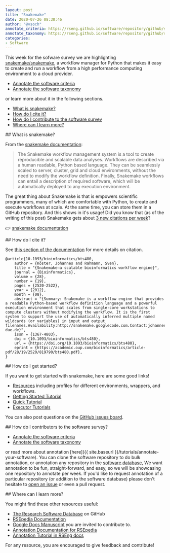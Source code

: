 ```yaml
---
layout: post
title: "Snakemake"
date: 2020-07-26 08:30:46
author: "@vsoch"
annotate_criteria: https://rseng.github.io/software/repository/github/snakemake/snakemake/annotate-criteria/
annotate_taxonomy: https://rseng.github.io/software/repository/github/snakemake/snakemake/annotate-taxonomy/
categories:
- Software
---
```


This week for the sofware survey we are highlighting <a href="https://github.com/snakemake/snakemake" target="_blank">snakemake/snakemake</a>, a workflow manager for Python that makes it easy to create and run a workflow from a high performance computing environment
to a cloud provider.

<ul>
<li><a href="{{ page.annotate_criteria }}" target="_blank">Annotate the software criteria</a></li>
<li><a href="{{ page.annotate_taxonomy }}" target="_blank">Annotate the software taxonomy</a></li>
</ul>


or learn more about it in the following sections.

<!--more--> 

 - [What is snakemake?](#what-is)
 - [How do I cite it?](#cite)
 - [How do I contribute to the software survey](#contribute)
 - [Where can I learn more?](#learn-more)


<a id="what-is">
## What is snakemake?

From the [snakemake documentation](https://snakemake.readthedocs.io/en/stable/):

> The Snakemake workflow management system is a tool to create reproducible and scalable data analyses. Workflows are described via a human readable, Python based language. They can be seamlessly scaled to server, cluster, grid and cloud environments, without the need to modify the workflow definition. Finally, Snakemake workflows can entail a description of required software, which will be automatically deployed to any execution environment.

The great thing about Snakemake is that is empowers scientific programmers, many of which are comfortable with
Python, to create and execute workflows at scale. At the same time, you can store them in a GitHub repository.
And this shows in it's usage! Did you know that (as of the writing of this post) Snakemake gets about [3 new citations per week](https://badge.dimensions.ai/details/id/pub.1018944052)?

👉️ [snakemake documentation](https://snakemake.readthedocs.io/en/stable/) 


<a id="cite">
## How do I cite it?

See [this section of the documentation](https://snakemake.readthedocs.io/en/stable/project_info/citations.html) for more details on citation.

```
@article{10.1093/bioinformatics/bts480,
    author = {Köster, Johannes and Rahmann, Sven},
    title = "{Snakemake—a scalable bioinformatics workflow engine}",
    journal = {Bioinformatics},
    volume = {28},
    number = {19},
    pages = {2520-2522},
    year = {2012},
    month = {08},
    abstract = "{Summary: Snakemake is a workflow engine that provides a readable Python-based workflow definition language and a powerful execution environment that scales from single-core workstations to compute clusters without modifying the workflow. It is the first system to support the use of automatically inferred multiple named wildcards (or variables) in input and output filenames.Availability:http://snakemake.googlecode.com.Contact:johannes.koester@uni-due.de}",
    issn = {1367-4803},
    doi = {10.1093/bioinformatics/bts480},
    url = {https://doi.org/10.1093/bioinformatics/bts480},
    eprint = {https://academic.oup.com/bioinformatics/article-pdf/28/19/2520/819790/bts480.pdf},
}
```

<a id="getting-started">
## How do I get started?

If you want to get started with snakemake, here are some good links!

 - [Resources](https://snakemake.readthedocs.io/en/stable/#resources) including profiles for different environments, wrappers, and workflows.
 - [Getting Started Tutorial](https://snakemake.readthedocs.io/en/stable/tutorial/tutorial.html)
 - [Quick Tutorial](https://snakemake.readthedocs.io/en/stable/tutorial/short.html)
 - [Executor Tutorials](https://snakemake.readthedocs.io/en/stable/executor_tutorial/tutorial.html)


You can also post questions on the [GitHub issues board](https://github.com/snakemake/snakemake/issues).


<a id="contribute">
## How do I contributors to the software survey?

<ul>
<li><a href="{{ page.annotate_criteria }}" target="_blank">Annotate the software criteria</a></li>
<li><a href="{{ page.annotate_taxonomy }}" target="_blank">Annotate the software taxonomy</a></li>
</ul>

or read more about annotation [here]({{ site.baseurl }}/tutorials/annotate-your-software). You can clone the software repository to do
bulk annotation, or annotation any repository in the <a href="https://rseng.github.io/software/" target="_blank">software database</a>,
We want annotation to be fun, straight-forward, and easy, so we will be showcasing one repository to annotate per week.
If you'd like to request annotation of a particular repository (or addition to the software database)
please don't hesitate to [open an issue](https://github.com/rseng/software/issues) or even a pull request.

<a id="learn-more">
## Where can I learn more?

You might find these other resources useful:

 - [The Research Software Database](https://github.com/rseng/software) on GitHub
 - [RSEpedia Documentation](https://rseng.github.io/rse)
 - [Google Docs Manuscript](https://docs.google.com/document/d/1wDb0udH9OrFWrMBsAVb8RrUMCKKRHoyEep7yveJ1d0k/edit) you are invited to contribute to.
 - [Annotation Documentation for RSEpedia](https://rseng.github.io/rse/tutorials/annotation/)
 - [Annotation Tutorial in RSEng docs](https://rseng.github.io/rse/tutorials/annotation/)

For any resource, you are encouraged to give feedback and contribute!
